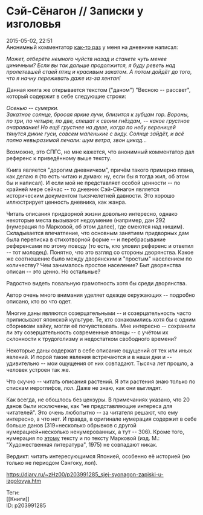 Сэй-Сёнагон // Записки у изголовья
===================================

   
 2015-05-02, 22:51   
  Анонимный комментатор  [как-то раз](Grisaia%20no%20Kajitsu%2001-13%20END)  у меня на дневнике написал:   
   
  *Может, отберёте немного чуйств назад и станете чуть менее циничным? Если вы так дальше продолжится, я буду реветь над пролетевшей стаей птиц и красивым закатом. А потом дойдёт до того, что я начну переживать даже из-за хентая!*    
   
 Данная книга же открывается текстом ("даном") "Весною -- рассвет", который содержит в себе следующие строки:   
   
  *Осенью -- сумерки.   
 Закатное солнце, бросая яркие лучи, близится к зубцам гор. Вороны, по три, по четыре, по две, спешат к своим гнёздам, -- какое грустное очарование! Но ещё грустнее на душе, когда по небу вереницей тянутся дикие гуси, совсем маленькие с виду. Солнце зайдёт, и всё полно невыразимой печали: шум ветра, звон цикад...*    
   
 Возможно, это СПГС, но мне кажется, что анонимный комментатор дал референс к приведённому выше тексту.   
   
 Книга является "дорогим дневничком", причём такого примерно плана, как делаю я (то есть читаю и думаю: ну, если бы я тогда жил, об этом бы и написал). И если мой не представляет особой ценности -- по крайней мере сейчас -- то дневник Сэй-Сёнагон является историческим документом тысячелетней давности. Это хорошо иллюстрирует ценность дневника, как жанра.   
   
 Читать описания придворной жизни довольно интересно, однако некоторые места вызывают недоумение (например, дан 292 (нумерация по Марковой, об этом далее), где смеются над нищим). Складывается впечатление, что основным занятием придворных дам была переписка в стихотворной форме -- и перебрасывание референсами по этому поводу (то есть, кто уловил референс и ответил -- тот молодец). Понятно, что это взгляд со стороны дворянства. Какое же соотношение было между дворянским и "простым" населением по количеству? Чем занималось простое население? Быт дворянства описан -- это ценно. Но остальные?   
   
 Радостно видеть повальную грамотность хотя бы среди дворянства.   
   
 Автор очень много внимания уделяет одежде окружающих -- подробно описано, кто во что одет.   
   
 Многие даны являются созерцательными -- и созерцательность часто приписывают японской культуре. Те, кто ознакомились хотя бы с одним сборникам хайку, могли её почувствовать. Мне интересно -- сохранили ли эту созерцательность современные японцы -- с учётом их склонности к трудоголизму и недостатком свободного времени?   
   
 Некоторые даны содержат в себе описание ощущений от тех или иных явлений. И порой такие явления встречаются и в наши дни и -- удивительно -- мои ощущения от них совпадают. Тысяча лет прошло, а человек устроен так же.   
   
 Что скучно -- читать описания растений. Я эти растения знаю только по спискам иероглифов, лол. Даже не знаю, как они выглядят.   
   
 Как всегда, не обошлось без цензуры. В примечаниях указано, что 20 данов были исключены, как "не представляющие интереса для читателей". Это очень любопытно -- за читателя решают, что ему интересно, а что нет. И правда, в оригинале нумерация содержит в себе больше данов (319+несколько обрывков с другой нумерацией+несколько ненумерованных, а тут -- 306). Кроме того, нумерация по  [этому](http://jti.lib.virginia.edu/japanese/sei/makura/SeiMaku.html)  тексту и по тексту Марковой (изд. М.: "Художественная литература", 1975) не совпадают никак.   
   
 Вердикт: читать интересующимся Японией, особенно её историей (но только не периодом Сэнгоку, лол).   
    
 <https://diary.ru/~zHz00/p203991285_sjej-syonagon-zapiski-u-izgolovya.htm>   
   
 Теги:   
 [[Книги]]   
 ID: p203991285